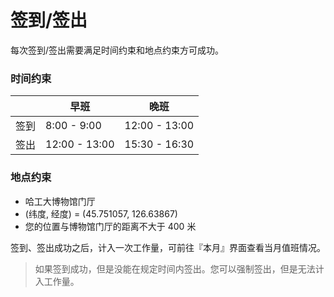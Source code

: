# 签到/签出

每次签到/签出需要满足时间约束和地点约束方可成功。

### 时间约束

||早班|晚班|
|-|-|-|
|签到|8:00 - 9:00|12:00 - 13:00|
|签出|12:00 - 13:00|15:30 - 16:30|

### 地点约束

+ 哈工大博物馆门厅
+ (纬度, 经度) = (45.751057, 126.63867)
+ 您的位置与博物馆门厅的距离不大于 400 米

签到、签出成功之后，计入一次工作量，可前往『本月』界面查看当月值班情况。

> 如果签到成功，但是没能在规定时间内签出。您可以强制签出，但是无法计入工作量。
